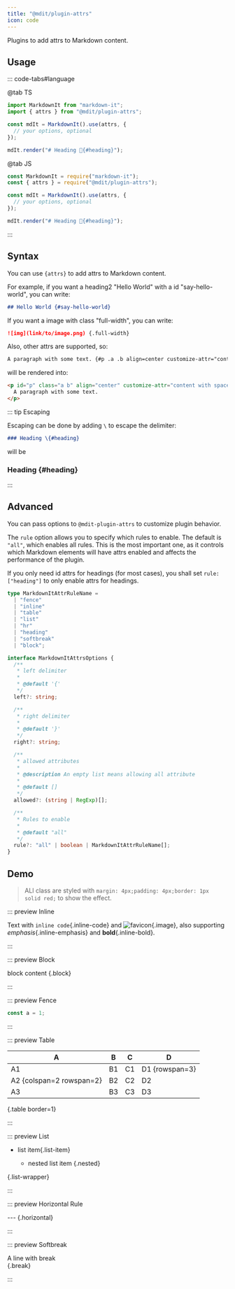 ```yaml
---
title: "@mdit/plugin-attrs"
icon: code
---
```


Plugins to add attrs to Markdown content.

<!-- more -->

## Usage

::: code-tabs#language

@tab TS

```ts
import MarkdownIt from "markdown-it";
import { attrs } from "@mdit/plugin-attrs";

const mdIt = MarkdownIt().use(attrs, {
  // your options, optional
});

mdIt.render("# Heading 🎉{#heading}");
```

@tab JS

```js
const MarkdownIt = require("markdown-it");
const { attrs } = require("@mdit/plugin-attrs");

const mdIt = MarkdownIt().use(attrs, {
  // your options, optional
});

mdIt.render("# Heading 🎉{#heading}");
```

:::

## Syntax

You can use `{attrs}` to add attrs to Markdown content.

For example, if you want a heading2 "Hello World" with a id "say-hello-world", you can write:

```md
## Hello World {#say-hello-world}
```

If you want a image with class "full-width", you can write:

```md
![img](link/to/image.png) {.full-width}
```

Also, other attrs are supported, so:

```md
A paragraph with some text. {#p .a .b align=center customize-attr="content with spaces"}
```

will be rendered into:

```html
<p id="p" class="a b" align="center" customize-attr="content with spaces">
  A paragraph with some text.
</p>
```

::: tip Escaping

Escaping can be done by adding `\` to escape the delimiter:

```md
### Heading \{#heading}
```

will be

### Heading \{#heading}

:::

## Advanced

You can pass options to `@mdit-plugin-attrs` to customize plugin behavior.

The `rule` option allows you to specify which rules to enable. The default is `"all"`, which enables all rules. This is the most important one, as it controls which Markdown elements will have attrs enabled and affects the performance of the plugin.

If you only need id attrs for headings (for most cases), you shall set `rule: ["heading"]` to only enable attrs for headings.

```ts
type MarkdownItAttrRuleName =
  | "fence"
  | "inline"
  | "table"
  | "list"
  | "hr"
  | "heading"
  | "softbreak"
  | "block";

interface MarkdownItAttrsOptions {
  /**
   * left delimiter
   *
   * @default '{'
   */
  left?: string;

  /**
   * right delimiter
   *
   * @default '}'
   */
  right?: string;

  /**
   * allowed attributes
   *
   * @description An empty list means allowing all attribute
   *
   * @default []
   */
  allowed?: (string | RegExp)[];

  /**
   * Rules to enable
   *
   * @default "all"
   */
  rule?: "all" | boolean | MarkdownItAttrRuleName[];
}
```

## Demo

> ALl class are styled with `margin: 4px;padding: 4px;border: 1px solid red;` to show the effect.

::: preview Inline

Text with `inline code`{.inline-code} and ![favicon](/favicon.ico){.image}, also supporting _emphasis_{.inline-emphasis} and **bold**{.inline-bold}.

:::

::: preview Block

block content {.block}

:::

::: preview Fence

```js {.fence}
const a = 1;
```

:::

::: preview Table

| A                        | B   | C   | D              |
| ------------------------ | --- | --- | -------------- |
| A1                       | B1  | C1  | D1 {rowspan=3} |
| A2 {colspan=2 rowspan=2} | B2  | C2  | D2             |
| A3                       | B3  | C3  | D3             |

{.table border=1}

:::

::: preview List

- list item{.list-item}

  - nested list item
    {.nested}

{.list-wrapper}

:::

::: preview Horizontal Rule

--- {.horizontal}

:::

::: preview Softbreak

A line with break  
{.break}

:::

<style scope>
.block,
.break,
.horizontal,
.image,
.inline-code,
.list-wrapper,
.list-item,
.nested,
.inline-emphasis,
.inline-bold,
.table,
.fence {
  margin: 4px;
  padding: 4px;
  border: 1px solid red;
}
</style>
